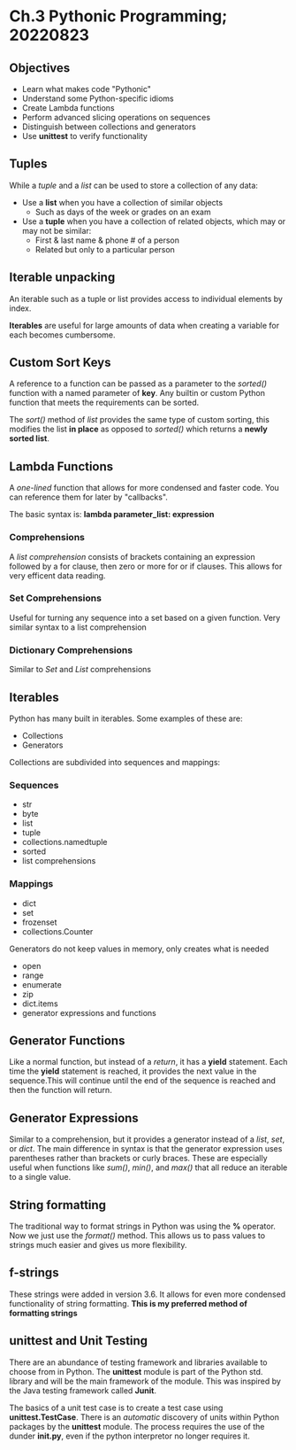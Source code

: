 # Ch.3 Pythonic Programming; 20220823

## Objectives

- Learn what makes code "Pythonic" 
- Understand some Python-specific idioms
- Create Lambda functions
- Perform advanced slicing operations on sequences
- Distinguish between collections and generators
- Use __unittest__ to verify functionality

## Tuples

While a _tuple_ and a _list_ can be used to store a collection of any data:
- Use a __list__ when you have a collection of similar objects
    * Such as days of the week or grades on an exam
- Use a __tuple__ when you have a collection of related objects, which may or may not be similar:
    * First & last name & phone # of a person
    * Related but only to a particular person

## Iterable unpacking

An iterable such as a tuple or list provides access to individual elements by index.

__Iterables__ are useful for large amounts of data when creating a variable for each becomes cumbersome. 

## Custom Sort Keys

A reference to a function can be passed as a parameter to the _sorted()_ function with a named parameter of __key__. Any builtin or custom Python function that meets the requirements can be sorted.

The _sort()_ method of _list_ provides the same type of custom sorting, this modifies the list __in place__ as opposed to _sorted()_ which returns a __newly sorted list__. 

## Lambda Functions

A _one-lined_ function that allows for more condensed and faster code. You can reference them for later by "callbacks".

The basic syntax is: __lambda parameter_list: expression__

### Comprehensions

A _list comprehension_ consists of brackets containing an expression followed by a for clause, then zero or more for or if clauses.  This allows for very efficent data reading. 

### Set Comprehensions

Useful for turning any sequence into a set based on a given function. Very similar syntax to a list comprehension

### Dictionary Comprehensions

Similar to _Set_ and _List_ comprehensions

## Iterables

Python has many built in iterables. Some examples of these are:
- Collections
- Generators

Collections are subdivided into sequences and mappings:

### Sequences

- str
- byte
- list
- tuple
- collections.namedtuple
- sorted
- list comprehensions

### Mappings

- dict
- set
- frozenset
- collections.Counter

Generators do not keep values in memory, only creates what is needed
- open
- range
- enumerate
- zip
- dict.items
- generator expressions and functions

## Generator Functions

Like a normal function, but instead of a _return_, it has a __yield__ statement. Each time the __yield__ statement is reached, it provides the next value in the sequence.This will continue until the end of the sequence is reached and then the function will return.

## Generator Expressions

Similar to a comprehension, but it provides a generator instead of a _list_, _set_, or _dict_. The main difference in syntax is that the generator expression uses parentheses rather than brackets or curly braces. These are especially useful when functions like _sum()_, _min()_, and _max()_ that all reduce an iterable to a single value.

## String formatting

The traditional way to format strings in Python was using the __%__ operator. Now we just use the _format()_ method. This allows us to pass values to strings much easier and gives us more flexibility.

## f-strings

These strings were added in version 3.6. It allows for even more condensed functionality of string formatting. __This is my preferred method of formatting strings__

## __unittest__ and Unit Testing

There are an abundance of testing framework and libraries available to choose from in Python. The __unittest__ module is part of the Python std. library and will be the main framework of the module. This was inspired by the Java testing framework called __Junit__.

The basics of a unit test case is to create a test case using __unittest.TestCase__. There is an _automatic_ discovery of units within Python packages by the __unittest__ module. The process requires the use of the dunder __init.py__, even if the python interpretor no longer requires it.


